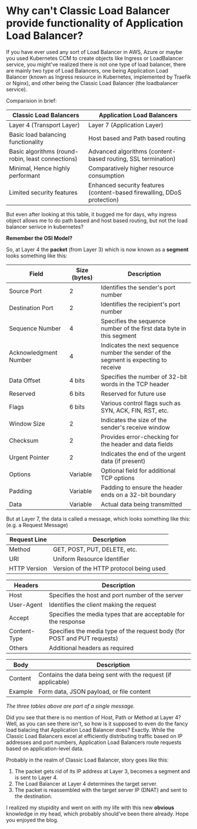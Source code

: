 # Why can't Classic Load Balancer provide functionality of Application Load Balancer?

If you have ever used any sort of Load Balancer in AWS, Azure or maybe you used Kubernetes CCM to create objects like Ingress or LoadBalancer service, you might've realized there is not one type of load balancer, there are mainly two type of Load Balancers, one being Application Load Balancer (known as Ingress resource in Kubernetes, implemented by Traefik or Nginx), and other being the Classic Load Balancer (the loadbalancer service).

Comparision in brief:

| Classic Load Balancers                | Application Load Balancers          |
|---------------------------------------|------------------------------------|
| Layer 4 (Transport Layer) | Layer 7 (Application Layer) |
| Basic load balancing functionality | Host based and Path based routing |
| Basic algorithms (round-robin, least connections) | Advanced algorithms (content-based routing, SSL termination) |
| Minimal, Hence highly performant | Comparatively higher resource consumption |
| Limited security features | Enhanced security features (content-based firewalling, DDoS protection) |

But even after looking at this table, it bugged me for days, why ingress object allows me to do path based and host based routing, but not the load balancer serivce in kubernetes? 

**Remember the OSI Model?**

So, at Layer 4 the **packet** (from Layer 3) which is now known as a **segment** looks something like this:

| Field             | Size (bytes) | Description                                                   |
|-------------------|--------------|---------------------------------------------------------------|
| Source Port       | 2            | Identifies the sender's port number                           |
| Destination Port  | 2            | Identifies the recipient's port number                        |
| Sequence Number   | 4            | Specifies the sequence number of the first data byte in this segment |
| Acknowledgment Number | 4        | Indicates the next sequence number the sender of the segment is expecting to receive |
| Data Offset       | 4 bits       | Specifies the number of 32-bit words in the TCP header         |
| Reserved          | 6 bits       | Reserved for future use                                        |
| Flags             | 6 bits       | Various control flags such as SYN, ACK, FIN, RST, etc.        |
| Window Size       | 2            | Indicates the size of the sender's receive window             |
| Checksum          | 2            | Provides error-checking for the header and data fields         |
| Urgent Pointer    | 2            | Indicates the end of the urgent data (if present)             |
| Options           | Variable     | Optional field for additional TCP options                      |
| Padding           | Variable     | Padding to ensure the header ends on a 32-bit boundary        |
| Data              | Variable     | Actual data being transmitted                                  |

But at Layer 7, the data is called a message, which looks something like this: (e.g. a Request Message)
                                    
| **Request Line**| Description                                                 |
|-----------------|-------------------------------------------------------------|
| Method          | GET, POST, PUT, DELETE, etc.                                |
| URI             | Uniform Resource Identifier                                  |
| HTTP Version    | Version of the HTTP protocol being used                      |

| **Headers**     | Description                                                 |
|-----------------|-------------------------------------------------------------|
| Host            | Specifies the host and port number of the server             |
| User-Agent      | Identifies the client making the request                     |
| Accept          | Specifies the media types that are acceptable for the response |
| Content-Type    | Specifies the media type of the request body (for POST and PUT requests) |
| Others          | Additional headers as required                               |

| **Body**        | Description                                                 |
|-----------------|-------------------------------------------------------------|
| Content         | Contains the data being sent with the request (if applicable) |
| Example         | Form data, JSON payload, or file content                    |

*The three tables above are part of a single message.*

Did you see that there is no mention of Host, Path or Method at Layer 4? Well, as you can see there isn't, so how is it supposed to even do the fancy load balacing that Application Load Balancer does? Exactly. While the Classic Load Balancers excel at efficiently distributing traffic based on IP addresses and port numbers, Application Load Balancers route requests based on application-level data.

Probably in the realm of Classic Load Balancer, story goes like this:

1. The packet gets rid of its IP address at Layer 3, becomes a segment and is sent to Layer 4.
2. The Load Balancer at Layer 4 determines the target server.
3. The packet is reassembled with the target server IP (DNAT) and sent to the destination.

I realized my stupidity and went on with my life with this new **obvious** knowledge in my head, which probably should've been there already. Hope you enjoyed the blog.
